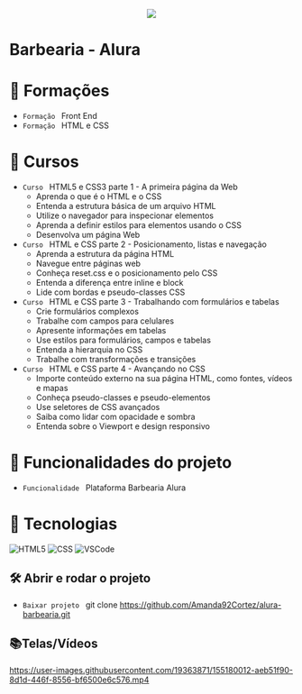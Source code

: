 <p align="center">
   <img src="http://img.shields.io/static/v1?label=STATUS&message=FINALIZADA&color=RED&style=for-the-badge" #vitrinedev/>
</p>

<h1>Barbearia - Alura</h1>

# :pushpin: Formações
- `Formação ` Front End
- `Formação ` HTML e CSS

# :pushpin: Cursos
- `Curso ` HTML5 e CSS3 parte 1 - A primeira página da Web
  - Aprenda o que é o HTML e o CSS
  - Entenda a estrutura básica de um arquivo HTML
  - Utilize o navegador para inspecionar elementos
  - Aprenda a definir estilos para elementos usando o CSS
  - Desenvolva um página Web
- `Curso ` HTML e CSS parte 2 - Posicionamento, listas e navegação
  - Aprenda a estrutura da página HTML
  - Navegue entre páginas web
  - Conheça reset.css e o posicionamento pelo CSS
  - Entenda a diferença entre inline e block
  - Lide com bordas e pseudo-classes CSS
- `Curso ` HTML e CSS parte 3 - Trabalhando com formulários e tabelas
  - Crie formulários complexos
  - Trabalhe com campos para celulares
  - Apresente informações em tabelas
  - Use estilos para formulários, campos e tabelas
  - Entenda a hierarquia no CSS
  - Trabalhe com transformações e transições
- `Curso ` HTML e CSS parte 4 - Avançando no CSS
   - Importe conteúdo externo na sua página HTML, como fontes, vídeos e mapas
   - Conheça pseudo-classes e pseudo-elementos
   - Use seletores de CSS avançados
   - Saiba como lidar com opacidade e sombra
   - Entenda sobre o Viewport e design responsivo

# :hammer: Funcionalidades do projeto
- `Funcionalidade ` Plataforma Barbearia Alura

# :bookmark_tabs: Tecnologias

![HTML5](https://img.shields.io/badge/HTML-e06b12?style=for-the-badge&logo=html5&logoColor=white)
![CSS](https://img.shields.io/badge/CSS-1283e0?&style=for-the-badge&logo=css3&logoColor=white)
![VSCode](https://img.shields.io/badge/-VSCode-007ACC?style=for-the-badge&logo=visual-studio-code&logoColor=white)

## 🛠️ Abrir e rodar o projeto
- `Baixar projeto ` git clone https://github.com/Amanda92Cortez/alura-barbearia.git

## 📚Telas/Vídeos
https://user-images.githubusercontent.com/19363871/155180012-aeb51f90-8d1d-446f-8556-bf6500e6c576.mp4
